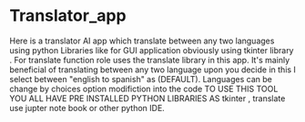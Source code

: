 # Translator_app
Here is a  translator AI  app which translate between any two languages using python Libraries like for GUI application obviously using tkinter library . For translate function role uses the translate library in this  app. It's mainly beneficial of translating between any two language upon you decide in this I select between "english to spanish" as (DEFAULT). Languages can be change by choices option modifiction into the code 
TO USE THIS TOOL YOU ALL HAVE PRE INSTALLED PYTHON LIBRARIES AS tkinter , translate 
use jupter note book or other python IDE.

